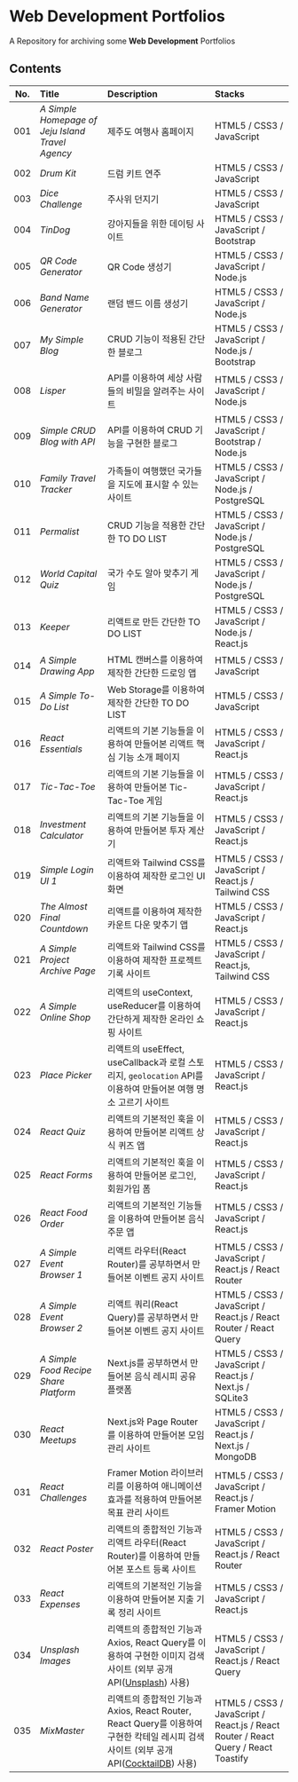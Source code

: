 # Web Development Portfolios

A Repository for archiving some **Web Development** Portfolios

## Contents

| **No.** | **Title**                                        | **Description**                                                                                                                                                          | **Stacks**                                                                         |
| :-----: | :----------------------------------------------- | :----------------------------------------------------------------------------------------------------------------------------------------------------------------------- | :--------------------------------------------------------------------------------- |
|   001   | _A Simple Homepage of Jeju Island Travel Agency_ | 제주도 여행사 홈페이지                                                                                                                                                   | HTML5 / CSS3 / JavaScript                                                          |
|   002   | _Drum Kit_                                       | 드럼 키트 연주                                                                                                                                                           | HTML5 / CSS3 / JavaScript                                                          |
|   003   | _Dice Challenge_                                 | 주사위 던지기                                                                                                                                                            | HTML5 / CSS3 / JavaScript                                                          |
|   004   | _TinDog_                                         | 강아지들을 위한 데이팅 사이트                                                                                                                                            | HTML5 / CSS3 / JavaScript / Bootstrap                                              |
|   005   | _QR Code Generator_                              | QR Code 생성기                                                                                                                                                           | HTML5 / CSS3 / JavaScript / Node.js                                                |
|   006   | _Band Name Generator_                            | 랜덤 밴드 이름 생성기                                                                                                                                                    | HTML5 / CSS3 / JavaScript / Node.js                                                |
|   007   | _My Simple Blog_                                 | CRUD 기능이 적용된 간단한 블로그                                                                                                                                         | HTML5 / CSS3 / JavaScript / Node.js / Bootstrap                                    |
|   008   | _Lisper_                                         | API를 이용하여 세상 사람들의 비밀을 알려주는 사이트                                                                                                                      | HTML5 / CSS3 / JavaScript / Node.js                                                |
|   009   | _Simple CRUD Blog with API_                      | API를 이용하여 CRUD 기능을 구현한 블로그                                                                                                                                 | HTML5 / CSS3 / JavaScript / Bootstrap / Node.js                                    |
|   010   | _Family Travel Tracker_                          | 가족들이 여행했던 국가들을 지도에 표시할 수 있는 사이트                                                                                                                  | HTML5 / CSS3 / JavaScript / Node.js / PostgreSQL                                   |
|   011   | _Permalist_                                      | CRUD 기능을 적용한 간단한 TO DO LIST                                                                                                                                     | HTML5 / CSS3 / JavaScript / Node.js / PostgreSQL                                   |
|   012   | _World Capital Quiz_                             | 국가 수도 알아 맞추기 게임                                                                                                                                               | HTML5 / CSS3 / JavaScript / Node.js / PostgreSQL                                   |
|   013   | _Keeper_                                         | 리액트로 만든 간단한 TO DO LIST                                                                                                                                          | HTML5 / CSS3 / JavaScript / Node.js / React.js                                     |
|   014   | _A Simple Drawing App_                           | HTML 캔버스를 이용하여 제작한 간단한 드로잉 앱                                                                                                                           | HTML5 / CSS3 / JavaScript                                                          |
|   015   | _A Simple To-Do List_                            | Web Storage를 이용하여 제작한 간단한 TO DO LIST                                                                                                                          | HTML5 / CSS3 / JavaScript                                                          |
|   016   | _React Essentials_                               | 리액트의 기본 기능들을 이용하여 만들어본 리액트 핵심 기능 소개 페이지                                                                                                    | HTML5 / CSS3 / JavaScript / React.js                                               |
|   017   | _Tic-Tac-Toe_                                    | 리액트의 기본 기능들을 이용하여 만들어본 Tic-Tac-Toe 게임                                                                                                                | HTML5 / CSS3 / JavaScript / React.js                                               |
|   018   | _Investment Calculator_                          | 리액트의 기본 기능들을 이용하여 만들어본 투자 계산기                                                                                                                     | HTML5 / CSS3 / JavaScript / React.js                                               |
|   019   | _Simple Login UI 1_                              | 리액트와 Tailwind CSS를 이용하여 제작한 로그인 UI 화면                                                                                                                   | HTML5 / CSS3 / JavaScript / React.js / Tailwind CSS                                |
|   020   | _The Almost Final Countdown_                     | 리액트를 이용하여 제작한 카운트 다운 맞추기 앱                                                                                                                           | HTML5 / CSS3 / JavaScript / React.js                                               |
|   021   | _A Simple Project Archive Page_                  | 리액트와 Tailwind CSS를 이용하여 제작한 프로젝트 기록 사이트                                                                                                             | HTML5 / CSS3 / JavaScript / React.js, Tailwind CSS                                 |
|   022   | _A Simple Online Shop_                           | 리액트의 useContext, useReducer를 이용하여 간단하게 제작한 온라인 쇼핑 사이트                                                                                            | HTML5 / CSS3 / JavaScript / React.js                                               |
|   023   | _Place Picker_                                   | 리액트의 useEffect, useCallback과 로컬 스토리지, `geolocation` API를 이용하여 만들어본 여행 명소 고르기 사이트                                                           | HTML5 / CSS3 / JavaScript / React.js                                               |
|   024   | _React Quiz_                                     | 리액트의 기본적인 훅을 이용하여 만들어본 리액트 상식 퀴즈 앱                                                                                                             | HTML5 / CSS3 / JavaScript / React.js                                               |
|   025   | _React Forms_                                    | 리액트의 기본적인 훅을 이용하여 만들어본 로그인, 회원가입 폼                                                                                                             | HTML5 / CSS3 / JavaScript / React.js                                               |
|   026   | _React Food Order_                               | 리액트의 기본적인 기능들을 이용하여 만들어본 음식 주문 앱                                                                                                                | HTML5 / CSS3 / JavaScript / React.js                                               |
|   027   | _A Simple Event Browser 1_                       | 리액트 라우터(React Router)를 공부하면서 만들어본 이벤트 공지 사이트                                                                                                     | HTML5 / CSS3 / JavaScript / React.js / React Router                                |
|   028   | _A Simple Event Browser 2_                       | 리액트 쿼리(React Query)를 공부하면서 만들어본 이벤트 공지 사이트                                                                                                        | HTML5 / CSS3 / JavaScript / React.js / React Router / React Query                  |
|   029   | _A Simple Food Recipe Share Platform_            | Next.js를 공부하면서 만들어본 음식 레시피 공유 플랫폼                                                                                                                    | HTML5 / CSS3 / JavaScript / React.js / Next.js / SQLite3                           |
|   030   | _React Meetups_                                  | Next.js와 Page Router를 이용하여 만들어본 모임 관리 사이트                                                                                                               | HTML5 / CSS3 / JavaScript / React.js / Next.js / MongoDB                           |
|   031   | _React Challenges_                               | Framer Motion 라이브러리를 이용하여 애니메이션 효과를 적용하여 만들어본 목표 관리 사이트                                                                                 | HTML5 / CSS3 / JavaScript / React.js / Framer Motion                               |
|   032   | _React Poster_                                   | 리액트의 종합적인 기능과 리액트 라우터(React Router)를 이용하여 만들어본 포스트 등록 사이트                                                                              | HTML5 / CSS3 / JavaScript / React.js / React Router                                |
|   033   | _React Expenses_                                 | 리액트의 기본적인 기능을 이용하여 만들어본 지출 기록 정리 사이트                                                                                                         | HTML5 / CSS3 / JavaScript / React.js                                               |
|   034   | _Unsplash Images_                                | 리액트의 종합적인 기능과 Axios, React Query를 이용하여 구현한 이미지 검색 사이트 (외부 공개 API([Unsplash](https://unsplash.com/developers)) 사용)                       | HTML5 / CSS3 / JavaScript / React.js / React Query                                 |
|   035   | _MixMaster_                                      | 리액트의 종합적인 기능과 Axios, React Router, React Query를 이용하여 구현한 칵테일 레시피 검색 사이트 (외부 공개 API([CocktailDB](https://www.thecocktaildb.com/)) 사용) | HTML5 / CSS3 / JavaScript / React.js / React Router / React Query / React Toastify |
